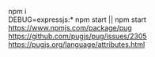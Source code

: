 npm i <br>
DEBUG=expressjs:* npm start || npm start<br>
https://www.npmjs.com/package/pug<br>
https://github.com/pugjs/pug/issues/2305<br>
https://pugjs.org/language/attributes.html<br>
